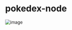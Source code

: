 # pokedex-node
![image](https://user-images.githubusercontent.com/74669208/226246184-f327a7b3-cfd1-4954-82e8-4c99a60dfcdf.png)
